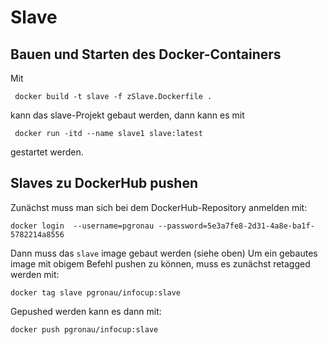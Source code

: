 # Slave
## Bauen und Starten des Docker-Containers
Mit 
```shell script
 docker build -t slave -f zSlave.Dockerfile .
```
kann das slave-Projekt gebaut werden, dann
kann es mit

```shell script
 docker run -itd --name slave1 slave:latest
```
gestartet werden.

## Slaves zu DockerHub pushen
Zunächst muss man sich bei dem DockerHub-Repository anmelden mit:
```shell script
docker login  --username=pgronau --password=5e3a7fe8-2d31-4a8e-ba1f-5782214a8556
```

Dann muss das `slave` image gebaut werden (siehe oben)
Um ein gebautes image mit obigem Befehl pushen zu können, muss es zunächst retagged werden mit:
```shell script
docker tag slave pgronau/infocup:slave
```

Gepushed werden kann es dann mit:
```shell script
docker push pgronau/infocup:slave
```
